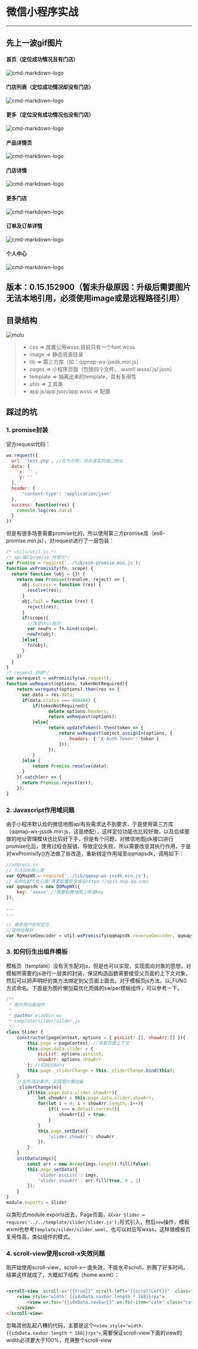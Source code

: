 # 微信小程序实战

------

## 先上一波gif图片

#### 首页（定位成功情况且有门店）
![cmd-markdown-logo](git-image/1.gif)
#### 门店列表（定位成功情况却没有门店）
![cmd-markdown-logo](git-image/7.gif)
#### 更多（定位没有成功情况也没有门店）
![cmd-markdown-logo](git-image/8.gif)
#### 产品详情页
![cmd-markdown-logo](git-image/2.gif)
#### 门店详情
![cmd-markdown-logo](git-image/3.gif)
#### 更多门店
![cmd-markdown-logo](git-image/4.gif)
#### 订单及订单详情
![cmd-markdown-logo](git-image/5.gif)
#### 个人中心
![cmd-markdown-logo](git-image/6.gif)

## 版本：0.15.152900（暂未升级原因：升级后需要图片无法本地引用，必须使用image或是远程路径引用）

## 目录结构
![mulu](git-image/mulu.png)
> * css => 放置公用wxss,目前只有一个font.wcss
> * image => 静态资源目录
> * lib => 第三方库（如：qqmap-wx-jssdk.min.js）
> * pages => 小程序页面（包括四个文件，.wxml/.wxss/.js/.json）
> * template => 抽离出来的template，具有复用性
> * utils => 工具类
> * app.js/app.json/app.wxss => 配置


## 踩过的坑

### 1. promise封装
官方request代码： 
```javascript
wx.request({
  url: 'test.php', //仅为示例，并非真实的接口地址
  data: {
     x: '' ,
     y: ''
  },
  header: {
      'content-type': 'application/json'
  },
  success: function(res) {
    console.log(res.data)
  }
})
```
但是有很多场景需要promise化的，所以使用第三方promise库（es6-promise.min.js），对request进行了一层包装： 
```javascript
/* utils/util.js */
/* api接口promise 柯里化*/
var Promise = require('../lib/es6-promise.min.js'); 
function wxPromisify(fn, scope) {  
  return function (obj = {}) {    
    return new Promise((resolve, reject) => {      
      obj.success = function (res) {        
        resolve(res);      
      }      
      obj.fail = function (res) {        
        reject(res);      
      }
      if(scope){
        //改变this指向
        var newFn = fn.bind(scope);
        newFn(obj);
      }else{
        fn(obj);
      }      
    })  
  }
}
/* request 封装*/
var wxrequest = wxPromisify(wx.request);
function wxRequest(options, tokenNotRequired){
    return wxrequest(options).then(res => {
      var data = res.data;
      if(data.status === 404404) {
          if(tokenNotRequired){
                delete options.headers;
                return wxRequest(options);
          }else{
                return updateToken().then(token => {
                    return wxRequest(object.assignIn(options, {
                        headers: { 'X-Auth-Token': token }
                    }));
                });
          }
      }else {
          return Promise.resolve(data);
      }
    }).catch(err => {
      return Promise.reject(err);
    });
}
```
### 2. Javascript作用域问题
由于小程序默认给的微信地图api有些需求达不到要求，于是使用第三方库（qqmap-wx-jssdk.min.js，这是绝配），这样定位功能也比较好做，以及后续要做的地址管理模块也比较好下手，但是有个问题，对微信地图jdk接口进行promise化后，使用过程会报错，导致定位失败，所以需要改变其执行作用，于是对wxPromisify()方法做了些改造，重新绑定作用域至qqmapsdk，调用如下： 
```javascript
//address.js
// 引入SDK核心类
var QQMapWX = require('../lib/qqmap-wx-jssdk.min.js');
// 实例化API核心类(需要配置安全域名https://apis.map.qq.com)
var qqmapsdk = new QQMapWX({
    key: 'xxxxx' //需要到腾地图上申请key
});

...
...

// 请求用户授权定位
//逆地址解析
var ReverseGeocoder = util.wxPromisify(qqmapsdk.reverseGeocoder, qqmapsdk); //需改变作用域

```

### 3. 如何衍生出组件模板
模板页（template）没有天生配对js，但是也可以实现，实现面向对象的思想，对模板所需要的js进行一层类的封装，保证构造函数需要接受父页面的上下文对象，然后可以把声明好的类方法绑定到父页面上面去，对于模板页js方法，以_FUN()方式命名。下面是为图片懒加载优化而做的swiper模板组件，可以参考一下。 
```javascript
/**
 * 图片预加载组件
 *
 * @author xiaobin_wu
 * template/silder/silder.js
 */
class Slider {
    constructor(pageContext, options = { picList: [], showArr:[] }){
        this.page = pageContext; //获取页面上下文
        this.page.data.slider = {
            picList: options.picList,
            showArr: options.showArr
        }; //初始化data
        this.page._sliderChange = this._sliderChange.bind(this);
    }
    //监听滑动事件，实现图片懒加载
    _sliderChange(e){
        if(this.page.data.slider.showArr){
            let showArr = this.page.data.slider.showArr;
            for(let i = 0; i < showArr.length; i++){
                if(i === e.detail.current){
                    showArr[i] = true;
                }
            }
            this.page.setData({
                'slider.showArr': showArr
            });
        }
    }
    initData(imgs){
        const arr = new Array(imgs.length).fill(false);
        this.page.setData({
            'slider.picList': imgs,
            'slider.showArr': arr.fill(true, 0 , 1)
        });
    }
}
module.exports = Slider

```
以类形式module.exports出去，Page页面，以`var Slider = require('../../template/slider/slider.js');`形式引入，然后`new`操作，模板wxml也参考`template/silder/silder.wxml`，也可以对应写wxss，这样做模板页复用性高，类似组件的模式。

### 4. scroll-view使用scroll-x失效问题
刚开始使用scroll-view，scroll-x一直失效，不能水平scroll，折腾了好多时间，结果这样就成了，大概如下结构（home.wxml）：
```html

<scroll-view  scroll-x="{{true}}" scroll-left="{{scrollLeft}}"  class="scroll-bar" style="width:100%;" >
    <view style="width: {{idxData.navbar.length * 168}}rpx">
        <view wx:for="{{idxData.navbar}}" wx:for-item="cate" class="cate-item {{index == currentIndex ? 'active' : ''}}" data-id="{{cate.nav_id}}" data-index="{{index}}" bindtap="cateClick">{{cate.nav_name}}</view>
    </view>
</scroll-view>

```
忽略其他乱起八糟的代码，主要是这个`<view style="width: {{idxData.navbar.length * 168}}rpx">`,需要保证scroll-view下面的view的width必须要大于100%，充满整个scroll-view